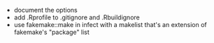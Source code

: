 - document the options
- add .Rprofile to .gitignore and .Rbuildignore
- use fakemake::make in infect with a makelist that's an extension of fakemake's
  "package" list
